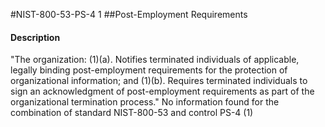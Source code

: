 #NIST-800-53-PS-4 1
##Post-Employment Requirements
#### Description
"The organization:
   (1)(a).  Notifies terminated individuals of applicable, legally binding post-employment requirements for the protection of organizational information; and
   (1)(b).  Requires terminated individuals to sign an acknowledgment of post-employment requirements as part of the organizational termination process."
No information found for the combination of standard NIST-800-53 and control PS-4 (1)
